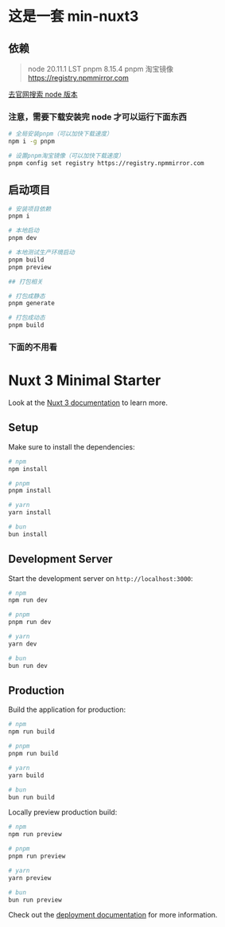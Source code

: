 # 这是一套 min-nuxt3

## 依赖

> node 20.11.1 LST
> pnpm 8.15.4
> pnpm 淘宝镜像 https://registry.npmmirror.com

[去官网搜索 node 版本](https://nodejs.org/en)

### 注意，需要下载安装完 node 才可以运行下面东西

```bash
# 全局安装pnpm（可以加快下载速度）
npm i -g pnpm

# 设置pnpm淘宝镜像（可以加快下载速度）
pnpm config set registry https://registry.npmmirror.com
```

## 启动项目

```bash
# 安装项目依赖
pnpm i

# 本地启动
pnpm dev

# 本地测试生产环境启动
pnpm build
pnpm preview

## 打包相关

# 打包成静态
pnpm generate

# 打包成动态
pnpm build
```

### 下面的不用看

# Nuxt 3 Minimal Starter

Look at the [Nuxt 3 documentation](https://nuxt.com/docs/getting-started/introduction) to learn more.

## Setup

Make sure to install the dependencies:

```bash
# npm
npm install

# pnpm
pnpm install

# yarn
yarn install

# bun
bun install
```

## Development Server

Start the development server on `http://localhost:3000`:

```bash
# npm
npm run dev

# pnpm
pnpm run dev

# yarn
yarn dev

# bun
bun run dev
```

## Production

Build the application for production:

```bash
# npm
npm run build

# pnpm
pnpm run build

# yarn
yarn build

# bun
bun run build
```

Locally preview production build:

```bash
# npm
npm run preview

# pnpm
pnpm run preview

# yarn
yarn preview

# bun
bun run preview
```

Check out the [deployment documentation](https://nuxt.com/docs/getting-started/deployment) for more information.
